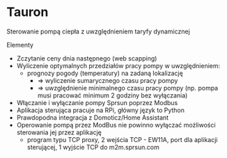 # Tauron
Sterowanie pompą ciepła z uwzględnieniem taryfy dynamicznej

Elementy
  - Zczytanie ceny dnia następnego (web scapping)
  - Wyliczenie optymalnych przedziałów pracy pompy w uwzględnieniem:
    - prognozy pogody (temperatury) na zadaną lokalizację
      - => wyliczenie sumarycznego czasu pracy pompy
      - => uwzględnienie minimalnego czasu pracy pompy (np. pompa musi pracować minimum 2 godziny bez wyłączania)
  - Włączanie i wyłączanie pompy Sprsun poprzez Modbus
  - Aplikacja sterująca pracuje na RPi, główny język to Python
  - Prawdopodna integracja z Domoticz/Home Assistant
- Operowanie pompą przez ModBus nie powinno wyłączać możliwości sterowania jej przez aplikację
  - program typu TCP proxy, 2 wejścia TCP - EW11A, port dla aplikacji sterującej, 1 wyjście TCP do m2m.sprsun.com
